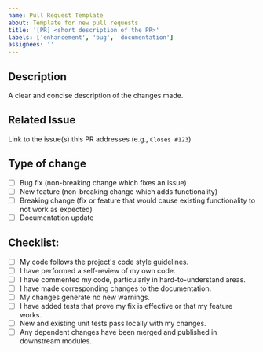 ```yaml
---
name: Pull Request Template
about: Template for new pull requests
title: '[PR] <short description of the PR>'
labels: ['enhancement', 'bug', 'documentation']
assignees: ''
---
```


## Description

A clear and concise description of the changes made.

## Related Issue

Link to the issue(s) this PR addresses (e.g., `Closes #123`).

## Type of change

- [ ] Bug fix (non-breaking change which fixes an issue)
- [ ] New feature (non-breaking change which adds functionality)
- [ ] Breaking change (fix or feature that would cause existing functionality to not work as expected)
- [ ] Documentation update

## Checklist:

- [ ] My code follows the project's code style guidelines.
- [ ] I have performed a self-review of my own code.
- [ ] I have commented my code, particularly in hard-to-understand areas.
- [ ] I have made corresponding changes to the documentation.
- [ ] My changes generate no new warnings.
- [ ] I have added tests that prove my fix is effective or that my feature works.
- [ ] New and existing unit tests pass locally with my changes.
- [ ] Any dependent changes have been merged and published in downstream modules.
